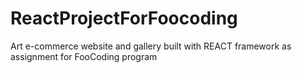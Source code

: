 # ReactProjectForFoocoding
Art e-commerce website and gallery built with REACT framework as assignment for FooCoding program
